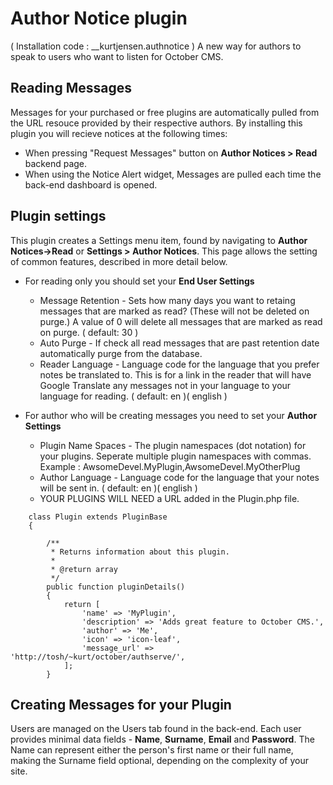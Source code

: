 # Author Notice plugin

( Installation code : __kurtjensen.authnotice )
A new way for authors to speak to users who want to listen for October CMS.

## Reading Messages

Messages for your purchased or free plugins are automatically pulled from the URL resouce provided by their respective authors.  By installing this plugin you will recieve notices at the following times:
- When pressing "Request Messages" button on **Author Notices > Read** backend page.
- When using the Notice Alert widget, Messages are pulled each time the back-end dashboard is opened.

## Plugin settings

This plugin creates a Settings menu item, found by navigating to **Author Notices->Read** or **Settings > Author Notices**. This page allows the setting of common features, described in more detail below.
- For reading only you should set your **End User Settings**
    - Message Retention - Sets how many days you want to retaing messages that are marked as read?  (These will not be deleted on purge.) A value of 0 will delete all messages that are marked as read on purge. ( default: 30 )
    - Auto Purge - If check all read messages that are past retention date automatically purge from the database.
    - Reader Language - Language code for the language that you prefer notes be translated to. This is for a link in the reader that will have Google Translate any messages not in your language to your language for reading. ( default: en )( english )


- For author who will be creating messages you need to set your **Author Settings**
    - Plugin Name Spaces - The plugin namespaces (dot notation) for your plugins. Seperate multiple plugin namespaces with commas. Example : AwsomeDevel.MyPlugin,AwsomeDevel.MyOtherPlug
    - Author Language - Language code for the language that your notes will be sent in. ( default: en )( english )
    - YOUR PLUGINS WILL NEED a URL added in the Plugin.php file.

```
    class Plugin extends PluginBase
    {

        /**
         * Returns information about this plugin.
         *
         * @return array
         */
        public function pluginDetails()
        {
            return [
                'name' => 'MyPlugin',
                'description' => 'Adds great feature to October CMS.',
                'author' => 'Me',
                'icon' => 'icon-leaf',
                'message_url' => 'http://tosh/~kurt/october/authserve/',
            ];
        }
```    

## Creating Messages for your Plugin

Users are managed on the Users tab found in the back-end. Each user provides minimal data fields - **Name**, **Surname**, **Email** and **Password**. The Name can represent either the person's first name or their full name, making the Surname field optional, depending on the complexity of your site.

